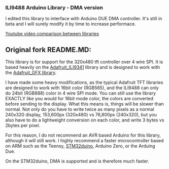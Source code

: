 ### ILI9488 Arduino Library - DMA version
I edited this library to interface with Arduino DUE DMA controller. It's still in beta and I will surely modify it by time to increase performace.

[Youtube video comparison between libraries](https://www.youtube.com/watch?v=ioQKxQFuwUU)

## Original fork README.MD:
This library is for support for the 320x480 tft controller over 4 wire SPI. It is based heavily on the [Adafruit_ILI9341](https://github.com/adafruit/Adafruit_ILI9341) library and is designed to work with the [Adafruit_GFX library](https://github.com/adafruit/Adafruit-GFX-Library). 

I have made some heavy modifications, as the typical Adafruit TFT libraries are designed to work with 16bit color (RGB565), and the ILI9488 can only do 24bit (RGB888) color in 4 wire SPI mode. You can still use the library EXACTLY like you would for 16bit mode color, the colors are converted before sending to the display. What this means is, things will be slower than normal. Not only do you have to write twice as many pixels as a normal 240x320 display, 153,600px (320x480) vs 76,800px (240x320), but you also have to do a lightweight conversion on each color, and write 3 bytes vs 2bytes per pixel.

For this reason, I do not recommend an AVR based Arduino for this library, although it will still work. I highly recommend a faster microcontroller based on ARM such as the Teensy, [STM32duino](https://github.com/rogerclarkmelbourne/Arduino_STM32), Arduino Zero, or the Arduing Due.

On the STM32duino, DMA is supported and is therefore much faster. 
